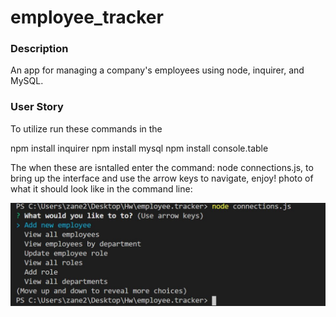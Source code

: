 # employee_tracker


### Description

An app for managing a company's employees using node, inquirer, and MySQL.


### User Story

To utilize run these commands in the 

npm install inquirer
npm install mysql
npm install console.table

The when these are isntalled enter the command: node connections.js, to bring up the interface and use the arrow keys to navigate, enjoy!
photo of what it should look like in the command line: 

![alt text](screenshot.jpg)

